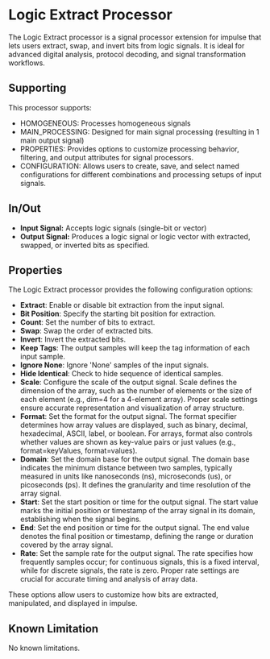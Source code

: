 <!---
title: "Logic Extract Processor"
author: "Thomas Haber"
keywords: [impulse, logic extract, signal processor, bit manipulation, logic vector, extract, swap, invert, digital, extension, analysis, debugging]
description: "The Logic Extract processor for impulse lets users extract, swap, and invert bits from logic signals, enabling advanced digital analysis and signal transformation."
category: "impulse-reference"
tags:
  - reference
  - signal processor
docID: xxx
--->

# Logic Extract Processor

The Logic Extract processor is a signal processor extension for impulse that lets users extract, swap, and invert bits from logic signals. It is ideal for advanced digital analysis, protocol decoding, and signal transformation workflows.

## Supporting

This processor supports:
- HOMOGENEOUS: Processes homogeneous signals
- MAIN_PROCESSING: Designed for main signal processing (resulting in 1 main output signal)
- PROPERTIES: Provides options to customize processing behavior, filtering, and output attributes for signal processors.
- CONFIGURATION: Allows users to create, save, and select named configurations for different combinations and processing setups of input signals.

## In/Out

- **Input Signal:** Accepts logic signals (single-bit or vector)
- **Output Signal:** Produces a logic signal or logic vector with extracted, swapped, or inverted bits as specified.

## Properties

The Logic Extract processor provides the following configuration options:

- **Extract**: Enable or disable bit extraction from the input signal.
- **Bit Position**: Specify the starting bit position for extraction.
- **Count**: Set the number of bits to extract.
- **Swap**: Swap the order of extracted bits.
- **Invert**: Invert the extracted bits.
- **Keep Tags**: The output samples will keep the tag information of each input sample.
- **Ignore None**: Ignore 'None' samples of the input signals.
- **Hide Identical**: Check to hide sequence of identical samples.
- **Scale**: Configure the scale of the output signal. Scale defines the dimension of the array, such as the number of elements or the size of each element (e.g., dim=4 for a 4-element array). Proper scale settings ensure accurate representation and visualization of array structure.
- **Format**: Set the format for the output signal. The format specifier determines how array values are displayed, such as binary, decimal, hexadecimal, ASCII, label, or boolean. For arrays, format also controls whether values are shown as key-value pairs or just values (e.g., format=keyValues, format=values).
- **Domain**: Set the domain base for the output signal. The domain base indicates the minimum distance between two samples, typically measured in units like nanoseconds (ns), microseconds (us), or picoseconds (ps). It defines the granularity and time resolution of the array signal.
- **Start**: Set the start position or time for the output signal. The start value marks the initial position or timestamp of the array signal in its domain, establishing when the signal begins.
- **End**: Set the end position or time for the output signal. The end value denotes the final position or timestamp, defining the range or duration covered by the array signal.
- **Rate**: Set the sample rate for the output signal. The rate specifies how frequently samples occur; for continuous signals, this is a fixed interval, while for discrete signals, the rate is zero. Proper rate settings are crucial for accurate timing and analysis of array data.

These options allow users to customize how bits are extracted, manipulated, and displayed in impulse.

## Known Limitation
No known limitations.